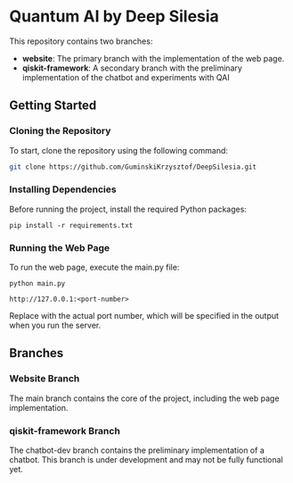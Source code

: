 # Quantum AI by Deep Silesia

This repository contains two branches:

- **website**: The primary branch with the implementation of the web page.
- **qiskit-framework**: A secondary branch with the preliminary implementation of the chatbot and experiments with QAI

## Getting Started

### Cloning the Repository

To start, clone the repository using the following command:

```bash
git clone https://github.com/GuminskiKrzysztof/DeepSilesia.git
```

### Installing Dependencies

Before running the project, install the required Python packages:
```
pip install -r requirements.txt
```
### Running the Web Page
To run the web page, execute the main.py file:
```
python main.py
```
```
http://127.0.0.1:<port-number>
```
Replace <port-number> with the actual port number, which will be specified in the output when you run the server.

## Branches
### Website Branch 
The main branch contains the core of the project, including the web page implementation.

### qiskit-framework Branch
The chatbot-dev branch contains the preliminary implementation of a chatbot. This branch is under development and may not be fully functional yet. 
